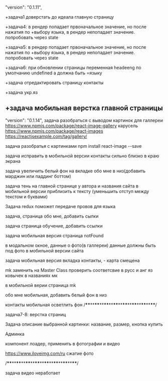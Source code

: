 "version": "0.1.11",

+задача1 доверстать до идеала главную страницу

+задача4: в рендер попадает првоначальное значение, но после нажатия по +выбору
языка, в рендер непопадает значение. попробовать через state

+задача5: в рендер попадает првоначальное значение, но после нажатия по +выбору
языка, в рендер непопадает значение. попробовать через state

+задача6: при обновлении страницы переменная headeeng по умолчанию undefined а
должна быть =языку

+задача отредактировать страницу контакты

+задача укр.яз

## +задача мобильная верстка главной страницы

"version": "0.1.14", задача разобраться с выводом картинок для галлереи
https://www.npmjs.com/package/react-image-gallery карусель
https://www.npmjs.com/package/react-images
https://reactjsexample.com/tag/gallery/

задача разобратья с картинками npm install react-image --save

задача исправить в мобильной версии контакты сильно близко в краю экрана

задача увеличить белый фон на вкладке обо мне в низ(добавить марджин или паддинг
боттом)

задача тень на главной странице у автора и названия сайта в мобильной версии
приблизить к тексту (уменьшить отступ между текстом и буквами)

Задача redux поможет передаче провов для языка

задача, страница обо мне, добавить сылки

задача страница обучение, добавить ссылки

задача мобильная версия страница notFound

в модальном окное, данные о фото(в галлереи) данные должны быть под фото в
мобильной версии сайта

задача мобильная версия вкладка контакты, - карта смещена

mk заменить на Master Class проверить соответсвие в русс и анг яз ковычек в
названиях мк

в мобильной верии страница mk

обо мне мобильная, добавить белый фон в низ

контакты мобильная осветлить фон
/**\*\***\*\***\*\***\*\***\*\***\*\***\*\***\*\***\*\***\*\***\*\***\*\***\*\***\*\***\*\***/

задача7-8: верстка страниц

Задача описание выбранной картинки: название, размер, кнопка купить

Админка

компонент лоадер, применить в фотографии и видео

https://www.iloveimg.com/ru сжатие фото

/**\*\***\*\***\*\***\*\***\*\***\*\***\*\***\*\***\*\***\*\***\*\***\*\***\*\***\*\***\*\***/

задача видео неработает

